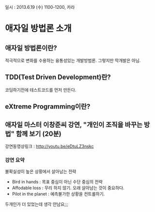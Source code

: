 일시 : 2013.6.19 (수) 1100-1200, 카라

# 애자일 방법론 소개

## 애자일 방법론이란?

적극적으로 변화를 수용하는 융통성있는 개발방법론. 그렇지만 막개발은 아님.

## TDD(Test Driven Development)란?

코딩하기전에 테스트코드를 먼저 만든다.

## eXtreme Programming이란?

## 애자일 마스터 이창준씨 강연, "개인이 조직을 바꾸는 방법" 함께 보기 (20분)

강연동영상링크 : http://youtu.be/eDtuLZ3nskc

### 강연 요약

불확실성이 높은 상황에서 살아남는 전략

  * Bird in hands : 목표 중심이 아닌 수단 중심의 전략
  * Affodable loss : 무리 하지 않기. 오래 살아남는 것이 중요하다.
  * Pilot in the planet : 예측불가한 상황을 컨트롤하기.

두개인가 더 있었는데 생각 안남요;;;

